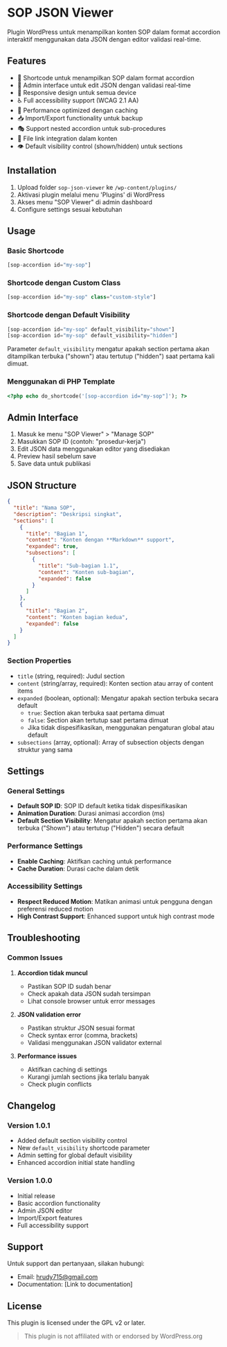 # SOP JSON Viewer

Plugin WordPress untuk menampilkan konten SOP dalam format accordion interaktif menggunakan data JSON dengan editor validasi real-time.

## Features

- 🎯 Shortcode untuk menampilkan SOP dalam format accordion
- 🎨 Admin interface untuk edit JSON dengan validasi real-time
- 📱 Responsive design untuk semua device
- ♿ Full accessibility support (WCAG 2.1 AA)
- 🚀 Performance optimized dengan caching
- 📥 Import/Export functionality untuk backup
- 🎭 Support nested accordion untuk sub-procedures
- 🔗 File link integration dalam konten
- 👁️ Default visibility control (shown/hidden) untuk sections

## Installation

1. Upload folder `sop-json-viewer` ke `/wp-content/plugins/`
2. Aktivasi plugin melalui menu 'Plugins' di WordPress
3. Akses menu "SOP Viewer" di admin dashboard
4. Configure settings sesuai kebutuhan

## Usage

### Basic Shortcode
```php
[sop-accordion id="my-sop"]
```

### Shortcode dengan Custom Class
```php
[sop-accordion id="my-sop" class="custom-style"]
```

### Shortcode dengan Default Visibility
```php
[sop-accordion id="my-sop" default_visibility="shown"]
[sop-accordion id="my-sop" default_visibility="hidden"]
```

Parameter `default_visibility` mengatur apakah section pertama akan ditampilkan terbuka ("shown") atau tertutup ("hidden") saat pertama kali dimuat.

### Menggunakan di PHP Template
```php
<?php echo do_shortcode('[sop-accordion id="my-sop"]'); ?>
```

## Admin Interface

1. Masuk ke menu "SOP Viewer" > "Manage SOP"
2. Masukkan SOP ID (contoh: "prosedur-kerja")
3. Edit JSON data menggunakan editor yang disediakan
4. Preview hasil sebelum save
5. Save data untuk publikasi

## JSON Structure

```json
{
  "title": "Nama SOP",
  "description": "Deskripsi singkat",
  "sections": [
    {
      "title": "Bagian 1",
      "content": "Konten dengan **Markdown** support",
      "expanded": true,
      "subsections": [
        {
          "title": "Sub-bagian 1.1",
          "content": "Konten sub-bagian",
          "expanded": false
        }
      ]
    },
    {
      "title": "Bagian 2",
      "content": "Konten bagian kedua",
      "expanded": false
    }
  ]
}
```

### Section Properties

- `title` (string, required): Judul section
- `content` (string/array, required): Konten section atau array of content items
- `expanded` (boolean, optional): Mengatur apakah section terbuka secara default
  - `true`: Section akan terbuka saat pertama dimuat
  - `false`: Section akan tertutup saat pertama dimuat
  - Jika tidak dispesifikasikan, menggunakan pengaturan global atau default
- `subsections` (array, optional): Array of subsection objects dengan struktur yang sama

## Settings

### General Settings
- **Default SOP ID**: SOP ID default ketika tidak dispesifikasikan
- **Animation Duration**: Durasi animasi accordion (ms)
- **Default Section Visibility**: Mengatur apakah section pertama akan terbuka ("Shown") atau tertutup ("Hidden") secara default

### Performance Settings
- **Enable Caching**: Aktifkan caching untuk performance
- **Cache Duration**: Durasi cache dalam detik

### Accessibility Settings
- **Respect Reduced Motion**: Matikan animasi untuk pengguna dengan preferensi reduced motion
- **High Contrast Support**: Enhanced support untuk high contrast mode

## Troubleshooting

### Common Issues

1. **Accordion tidak muncul**
   - Pastikan SOP ID sudah benar
   - Check apakah data JSON sudah tersimpan
   - Lihat console browser untuk error messages

2. **JSON validation error**
   - Pastikan struktur JSON sesuai format
   - Check syntax error (comma, brackets)
   - Validasi menggunakan JSON validator external

3. **Performance issues**
   - Aktifkan caching di settings
   - Kurangi jumlah sections jika terlalu banyak
   - Check plugin conflicts

## Changelog

### Version 1.0.1
- Added default section visibility control
- New `default_visibility` shortcode parameter
- Admin setting for global default visibility
- Enhanced accordion initial state handling

### Version 1.0.0
- Initial release
- Basic accordion functionality
- Admin JSON editor
- Import/Export features
- Full accessibility support

## Support

Untuk support dan pertanyaan, silakan hubungi:
- Email: hrudy715@gmail.com
- Documentation: [Link to documentation]

## License

This plugin is licensed under the GPL v2 or later.

> This plugin is not affiliated with or endorsed by WordPress.org